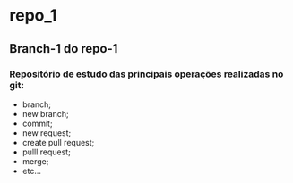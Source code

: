 # repo_1
## Branch-1 do repo-1
### Repositório de estudo das principais operações realizadas no git:
- branch;
- new branch;
- commit;
- new request;
- create pull request;
- pulll request;
- merge;
- etc...
